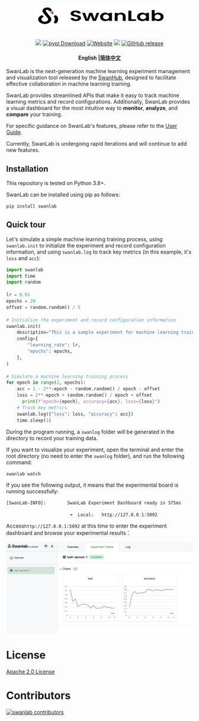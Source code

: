 <p align="center">
  <img alt="SwanLab Library" src="readme_files/swanlab-logo.svg" width="352" height="59">
  <br/>
  <br/>
</p>
<p align="center">
  <a href="https://pypi.python.org/pypi/swanlab"><img src="https://img.shields.io/pypi/v/swanlab" /></a>
  <a href="https://pypi.org/project/swanlab/"><img alt="pypi Download" src="  https://img.shields.io/pypi/dm/SwanLab"></a>
  <a href="https://geektechstudio.feishu.cn/wiki/UInBw9eaziv17IkwfrOcHCZ1nbc"><img alt="Website" src="https://img.shields.io/badge/website-online-blue"></a>
  <a href="https://github.com/SwanHubX/SwanLab/blob/main/LICENSE"><img src="https://img.shields.io/github/license/SwanHubX/SwanLab.svg"></a>
  <a href="https://github.com/SwanHubX/SwanLab/releases"><img alt="GitHub release" src="https://img.shields.io/github/release/SwanHubX/SwanLab.svg"></a>
</p>





<h4 align="center">
  <p>
    <b>English</b> |<a href="https://github.com/SwanHubX/SwanLab/blob/main/README_zh-hans.md">简体中文</a>
  </p>
</h4>




SwanLab is the next-generation machine learning experiment management and visualization tool released by the [SwanHub](https://swanhub.co), designed to facilitate effective collaboration in machine learning training.

SwanLab provides streamlined APIs that make it easy to track machine learning metrics and record configurations. Additionally, SwanLab provides a visual dashboard for the most intuitive way to **monitor**, **analyze**, and **compare** your training.

For specific guidance on SwanLab's features, please refer to the [User Guide](https://geektechstudio.feishu.cn/wiki/UInBw9eaziv17IkwfrOcHCZ1nbc).

Currently, SwanLab is undergoing rapid iterations and will continue to add new features.



## Installation

This repository is tested on Python 3.8+.

SwanLab can be installed using pip as follows:

```bash
pip install swanlab
```



## Quick tour

Let's simulate a simple machine learning training process, using `swanlab.init` to initialize the experiment and record configuration information, and using `swanlab.log` to track key metrics (in this example, it's `loss` and `acc`):

```python
import swanlab
import time
import random

lr = 0.01
epochs = 20
offset = random.random() / 5

# Initialize the experiment and record configuration information
swanlab.init(
    description="This is a sample experiment for machine learning training.",
    config={
        "learning_rate": lr,
        "epochs": epochs,
    },
)

# Simulate a machine learning training process
for epoch in range(2, epochs):
    acc = 1 - 2**-epoch - random.random() / epoch - offset
    loss = 2**-epoch + random.random() / epoch + offset
	  print(f"epoch={epoch}, accuracy={acc}, loss={loss}")
    # Track key metrics
    swanlab.log({"loss": loss, "accuracy": acc})
    time.sleep(1)
```

During the program running, a `swanlog` folder will be generated in the directory to record your training data.

If you want to visualize your experiment, open the terminal and enter the root directory (no need to enter the `swanlog` folder), and run the following command:

```bash
swanlab watch
```

If you see the following output, it means that the experimental board is running successfully:

```console
[SwanLab-INFO]:        SwanLab Experiment Dashboard ready in 375ms

                        ➜  Local:   http://127.0.0.1:5092
```

Access`http://127.0.0.1:5092` at this time to enter the experiment dashboard and browse your experimental results：

<img alt="swanlab-dashboard-1" src="readme_files/swanlab-dashborad-1.png" width="800">



# License

[Apache 2.0 License](https://github.com/SwanHubX/SwanLab/blob/main/LICENSE)



# Contributors

[![swanlab contributors](https://contrib.rocks/image?repo=SwanHubX/SwanLab&max=2000)](https://github.com/SwanHubX/SwanLab/graphs/contributors)

